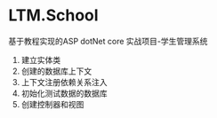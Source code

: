 # LTM.School
基于教程实现的ASP dotNet core 实战项目-学生管理系统
1. 建立实体类
2. 创建的数据库上下文
3. 上下文注册依赖关系注入
4. 初始化测试数据的数据库
5. 创建控制器和视图